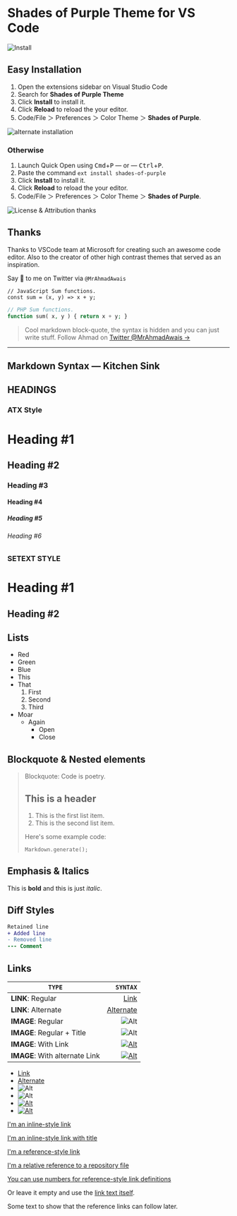 # Shades of Purple Theme for VS Code

![Install](https://raw.githubusercontent.com/ahmadawais/shades-of-purple-vscode/master/images/2_video_demo.png)

## Easy Installation

1. Open the extensions sidebar on Visual Studio Code
2. Search for **Shades of Purple Theme**
3. Click **Install** to install it.
4. Click **Reload** to reload the your editor.
5. Code/File ＞ Preferences ＞ Color Theme ＞ **Shades of Purple**.

![alternate installation](https://raw.githubusercontent.com/ahmadawais/shades-of-purple-vscode/master/images/5_alternate_installation.png)

### Otherwise

1. Launch Quick Open using <kbd>Cmd</kbd>+<kbd>P</kbd> — or — <kbd>Ctrl</kbd>+<kbd>P</kbd>.
2. Paste the command `ext install shades-of-purple`
3. Click **Install** to install it.
4. Click **Reload** to reload the your editor.
5. Code/File ＞ Preferences ＞ Color Theme ＞ **Shades of Purple**.

![License & Attribution thanks](https://raw.githubusercontent.com/ahmadawais/shades-of-purple-vscode/master/images/12_license.png)

## Thanks

Thanks to VSCode team at Microsoft for creating such an awesome code editor. Also to the creator of other high contrast themes that served as an inspiration.

Say 👋 to me on Twitter via `@MrAhmadAwais`

```JS
// JavaScript Sum functions.
const sum = (x, y) => x + y;
```

```PHP
// PHP Sum functions.
function sum( x, y ) { return x + y; }
```

> Cool markdown block-quote, the syntax is hidden and you can just write stuff.
> Follow Ahmad on [Twitter @MrAhmadAwais →](https://twitter.com/MrAhmadAwais/)

---

## Markdown Syntax — Kitchen Sink

## HEADINGS

### ATX Style

# Heading #1

## Heading #2

### Heading #3

#### Heading #4

##### Heading #5

###### Heading #6

### SETEXT STYLE

Heading #1
==========

Heading #2
----------

## Lists

- Red
- Green
- Blue
- This
- That
  1. First
  2. Second
  3. Third
- Moar
  - Again
    - Open
    - Close

## Blockquote & Nested elements
> Blockquote: Code is poetry.
> ## This is a header
>
> 1. This is the first list item.
> 2. This is the second list item.
>
> Here's some example code:
>
>     Markdown.generate();

## Emphasis & Italics

This is **bold** and this is just *italic*.

## Diff Styles

```diff
Retained line
+ Added line
- Removed line
--- Comment
```

## Links

|             `TYPE`             |                         `SYNTAX`                          |
| ------------------------------ | --------------------------------------------------------: |
| **LINK**: Regular              |                                 [Link](https://awais.dev) |
| **LINK**: Alternate            |                                         [Alternate][link] |
| **IMAGE**: Regular             |                         ![Alt](https://awais.dev/sopicon) |
| **IMAGE**: Regular + Title     | ![Alt](https://awais.dev/sopicon "Shades of Purple icon") |
| **IMAGE**: With Link           |    [![Alt](https://awais.dev/sopicon)](https://awais.dev) |
| **IMAGE**: With alternate Link |                 [![Alt](https://awais.dev/sopicon)][link] |

- [Link](https://awais.dev)
- [Alternate][link]
- ![Alt](https://awais.dev/sopicon)
- ![Alt](https://awais.dev/sopicon "Shades of Purple icon")
- [![Alt](https://awais.dev/sopicon)](https://awais.dev)
- [![Alt](https://awais.dev/sopicon)][link]

[link]: https://awais.dev

[I'm an inline-style link](https://www.google.com)

[I'm an inline-style link with title](https://www.google.com "Google's Homepage")

[I'm a reference-style link][Arbitrary case-insensitive reference text]

[I'm a relative reference to a repository file](./JavaScript.js)

[You can use numbers for reference-style link definitions][1]

Or leave it empty and use the [link text itself].

Some text to show that the reference links can follow later.

[arbitrary case-insensitive reference text]: https://awais.dev
[1]: https://awais.dev
[link text itself]: https://awais.dev
